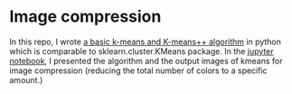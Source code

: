 # Image compression 

In this repo, I wrote [a basic k-means and K-means++ algorithm](https://github.com/zren15/K-means-Implementation/blob/main/kmeans.py) in python which is comparable to sklearn.cluster.KMeans package. In the [jupyter notebook](https://github.com/zren15/K-means-Implementation/blob/main/kmeans.ipynb), I presented the algorithm and the output images of kmeans for image compression (reducing the total number of colors to a specific amount.)
